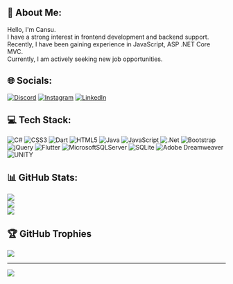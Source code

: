 ## 💫 About Me:
Hello, I'm Cansu. <br>I have a strong interest in frontend development and backend support. <br>Recently, I have been gaining experience in JavaScript, ASP .NET Core MVC.<br> Currently, I am actively seeking new job opportunities.


## 🌐 Socials:
[![Discord](https://img.shields.io/badge/Discord-%237289DA.svg?logo=discord&logoColor=white)](https://discord.gg/cnsu7#7976) [![Instagram](https://img.shields.io/badge/Instagram-%23E4405F.svg?logo=Instagram&logoColor=white)](https://instagram.com/cnsu_sahann) [![LinkedIn](https://img.shields.io/badge/LinkedIn-%230077B5.svg?logo=linkedin&logoColor=white)](https://linkedin.com/in/cansu-sahan-a56426230) 

## 💻 Tech Stack:
![C#](https://img.shields.io/badge/c%23-%23239120.svg?style=flat&logo=c-sharp&logoColor=white) ![CSS3](https://img.shields.io/badge/css3-%231572B6.svg?style=flat&logo=css3&logoColor=white) ![Dart](https://img.shields.io/badge/dart-%230175C2.svg?style=flat&logo=dart&logoColor=white) ![HTML5](https://img.shields.io/badge/html5-%23E34F26.svg?style=flat&logo=html5&logoColor=white) ![Java](https://img.shields.io/badge/java-%23ED8B00.svg?style=flat&logo=java&logoColor=white) ![JavaScript](https://img.shields.io/badge/javascript-%23323330.svg?style=flat&logo=javascript&logoColor=%23F7DF1E) ![.Net](https://img.shields.io/badge/.NET-5C2D91?style=flat&logo=.net&logoColor=white) ![Bootstrap](https://img.shields.io/badge/bootstrap-%23563D7C.svg?style=flat&logo=bootstrap&logoColor=white) ![jQuery](https://img.shields.io/badge/jquery-%230769AD.svg?style=flat&logo=jquery&logoColor=white) ![Flutter](https://img.shields.io/badge/Flutter-%2302569B.svg?style=flat&logo=Flutter&logoColor=white) ![MicrosoftSQLServer](https://img.shields.io/badge/Microsoft%20SQL%20Server-CC2927?style=flat&logo=microsoft%20sql%20server&logoColor=white) ![SQLite](https://img.shields.io/badge/sqlite-%2307405e.svg?style=flat&logo=sqlite&logoColor=white) ![Adobe Dreamweaver](https://img.shields.io/badge/Adobe%20Dreamweaver-FF61F6.svg?style=flat&logo=Adobe%20Dreamweaver&logoColor=white) ![UNITY](https://img.shields.io/badge/Unity-%2320232a.svg?style=flat&logo=unity&logoColor=white)
## 📊 GitHub Stats:
![](https://github-readme-stats.vercel.app/api?username=cansusahan&theme=algolia&hide_border=false&include_all_commits=true&count_private=false)<br/>
![](https://github-readme-streak-stats.herokuapp.com/?user=cansusahan&theme=algolia&hide_border=false)<br/>
![](https://github-readme-stats.vercel.app/api/top-langs/?username=cansusahan&theme=algolia&hide_border=false&include_all_commits=false&count_private=false&layout=compact)

## 🏆 GitHub Trophies
![](https://github-profile-trophy.vercel.app/?username=cansusahan&theme=algolia&no-frame=false&no-bg=false&margin-w=4)

---
[![](https://visitcount.itsvg.in/api?id=cansusahan&icon=2&color=1)](https://visitcount.itsvg.in)

<!-- Proudly created with GPRM ( https://gprm.itsvg.in ) -->

